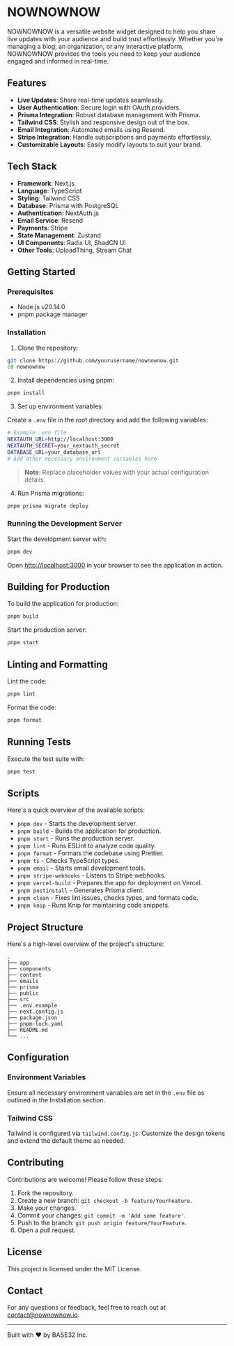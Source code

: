 # NOWNOWNOW

NOWNOWNOW is a versatile website widget designed to help you share live updates with your audience and build trust effortlessly. Whether you're managing a blog, an organization, or any interactive platform, NOWNOWNOW provides the tools you need to keep your audience engaged and informed in real-time.

## Features

- **Live Updates**: Share real-time updates seamlessly.
- **User Authentication**: Secure login with OAuth providers.
- **Prisma Integration**: Robust database management with Prisma.
- **Tailwind CSS**: Stylish and responsive design out of the box.
- **Email Integration**: Automated emails using Resend.
- **Stripe Integration**: Handle subscriptions and payments effortlessly.
- **Customizable Layouts**: Easily modify layouts to suit your brand.

## Tech Stack

- **Framework**: Next.js
- **Language**: TypeScript
- **Styling**: Tailwind CSS
- **Database**: Prisma with PostgreSQL
- **Authentication**: NextAuth.js
- **Email Service**: Resend
- **Payments**: Stripe
- **State Management**: Zustand
- **UI Components**: Radix UI, ShadCN UI
- **Other Tools**: UploadThing, Stream Chat

## Getting Started

### Prerequisites

- Node.js v20.14.0
- pnpm package manager

### Installation

1. Clone the repository:

```bash
git clone https://github.com/yourusername/nownownow.git
cd nownownow
```

2. Install dependencies using pnpm:

```bash
pnpm install
```

3. Set up environment variables:

Create a `.env` file in the root directory and add the following variables:

```bash
# Example .env file
NEXTAUTH_URL=http://localhost:3000
NEXTAUTH_SECRET=your_nextauth_secret
DATABASE_URL=your_database_url
# Add other necessary environment variables here
```

> **Note**: Replace placeholder values with your actual configuration details.

4. Run Prisma migrations:

```bash
pnpm prisma migrate deploy
```

### Running the Development Server

Start the development server with:

```bash
pnpm dev
```

Open [http://localhost:3000](http://localhost:3000) in your browser to see the application in action.

## Building for Production

To build the application for production:

```bash
pnpm build
```

Start the production server:

```bash
pnpm start
```

## Linting and Formatting

Lint the code:

```bash
pnpm lint
```

Format the code:

```bash
pnpm format
```

## Running Tests

Execute the test suite with:

```bash
pnpm test
```

## Scripts

Here's a quick overview of the available scripts:

- `pnpm dev` - Starts the development server.
- `pnpm build` - Builds the application for production.
- `pnpm start` - Runs the production server.
- `pnpm lint` - Runs ESLint to analyze code quality.
- `pnpm format` - Formats the codebase using Prettier.
- `pnpm ts` - Checks TypeScript types.
- `pnpm email` - Starts email development tools.
- `pnpm stripe-webhooks` - Listens to Stripe webhooks.
- `pnpm vercel-build` - Prepares the app for deployment on Vercel.
- `pnpm postinstall` - Generates Prisma client.
- `pnpm clean` - Fixes lint issues, checks types, and formats code.
- `pnpm knip` - Runs Knip for maintaining code snippets.

## Project Structure

Here's a high-level overview of the project's structure:

```
.
├── app
├── components
├── content
├── emails
├── prisma
├── public
├── src
├── .env.example
├── next.config.js
├── package.json
├── pnpm-lock.yaml
├── README.md
└── ...
```

## Configuration

### Environment Variables

Ensure all necessary environment variables are set in the `.env` file as outlined in the Installation section.

### Tailwind CSS

Tailwind is configured via `tailwind.config.js`. Customize the design tokens and extend the default theme as needed.

## Contributing

Contributions are welcome! Please follow these steps:

1. Fork the repository.
2. Create a new branch: `git checkout -b feature/YourFeature`.
3. Make your changes.
4. Commit your changes: `git commit -m 'Add some feature'`.
5. Push to the branch: `git push origin feature/YourFeature`.
6. Open a pull request.

## License

This project is licensed under the MIT License.

## Contact

For any questions or feedback, feel free to reach out at contact@nownownow.io.

---

Built with ❤️ by BASE32 Inc.